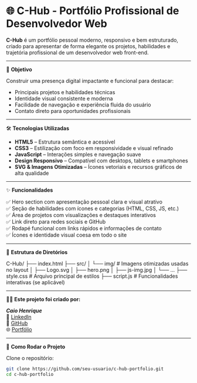 # 🌐 C-Hub - Portfólio Profissional de Desenvolvedor Web

**C-Hub** é um portfólio pessoal moderno, responsivo e bem estruturado, criado para apresentar de forma elegante os projetos, habilidades e trajetória profissional de um desenvolvedor web front-end.

---

🎯 **Objetivo**

Construir uma presença digital impactante e funcional para destacar:

- Principais projetos e habilidades técnicas  
- Identidade visual consistente e moderna  
- Facilidade de navegação e experiência fluida do usuário  
- Contato direto para oportunidades profissionais  

---

🛠 **Tecnologias Utilizadas**

- **HTML5** – Estrutura semântica e acessível  
- **CSS3** – Estilização com foco em responsividade e visual refinado  
- **JavaScript** – Interações simples e navegação suave  
- **Design Responsivo** – Compatível com desktops, tablets e smartphones  
- **SVG & Imagens Otimizadas** – Ícones vetoriais e recursos gráficos de alta qualidade  

---

✨ **Funcionalidades**

✅ Hero section com apresentação pessoal clara e visual atrativo  
✅ Seção de habilidades com ícones e categorias (HTML, CSS, JS, etc.)  
✅ Área de projetos com visualizações e destaques interativos  
✅ Link direto para redes sociais e GitHub  
✅ Rodapé funcional com links rápidos e informações de contato  
✅ Ícones e identidade visual coesa em todo o site  

---

📁 **Estrutura de Diretórios**

C-Hub/
├── index.html
├── src/
│ └── img/ # Imagens otimizadas usadas no layout
│ ├── Logo.svg
│ ├── hero.png
│ ├── js-img.jpg
│ └── ...
├── style.css # Arquivo principal de estilos
├── script.js # Funcionalidades interativas (se aplicável)


---

👨‍💻 **Este projeto foi criado por:**

***Caio Henrique***  
🔗 [LinkedIn](https://www.linkedin.com/in/caiohdev2002)  
🐙 [GitHub](https://github.com/caiodevh)  
🌐 [Portfólio](https://devcaioh.com/)

---

🚀 **Como Rodar o Projeto**

Clone o repositório:

```bash
git clone https://github.com/seu-usuario/c-hub-portfolio.git
cd c-hub-portfolio

